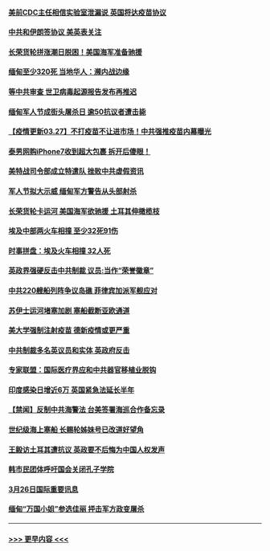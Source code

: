 #### [美前CDC主任相信实验室泄漏说 英国将达疫苗协议](../pages/prog202/a103083000.md?t=03272351) 
#### [中共和伊朗签协议 美英表关注](../pages/prog202/a103082977.md?t=03272351) 
#### [长荣货轮拼涨潮日脱困！美国海军准备驰援](../pages/prog202/a103082938.md?t=03272351) 
#### [缅甸至少320死 当地华人：濒内战边缘](../pages/prog202/a103082896.md?t=03272351) 
#### [等中共审查 世卫病毒起源报告发布再推迟](../pages/prog202/a103082884.md?t=03272351) 
#### [缅甸军人节成街头屠杀日 逾50抗议者遭击毙](../pages/prog202/a103082831.md?t=03272351) 
#### [【疫情更新03.27】不打疫苗不让进市场！中共强推疫苗内幕曝光](../pages/prog202/a103078521.md?t=03272351) 
#### [泰男网购iPhone7收到超大包裹 拆开后傻眼！](../pages/prog202/a103082793.md?t=03272351) 
#### [美特战司令部成立特遣队 挫败中共虚假资讯](../pages/prog202/a103082752.md?t=03272351) 
#### [军人节拟大示威 缅甸军方警告从头部射杀](../pages/prog202/a103082669.md?t=03272351) 
#### [长荣货轮卡运河 美国海军欲驰援 土耳其伸橄榄枝](../pages/prog202/a103082557.md?t=03272351) 
#### [埃及中部两火车相撞 至少32死91伤](../pages/prog202/a103082565.md?t=03272351) 
#### [时事拼盘：埃及火车相撞 32人死](../pages/prog202/a103082451.md?t=03272351) 
#### [英政界强硬反击中共制裁 议员:当作“荣誉徽章”](../pages/prog202/a103082164.md?t=03272351) 
#### [中共220艘船列阵争议岛礁 菲律宾加派军舰应对](../pages/prog202/a103082420.md?t=03272351) 
#### [苏伊士运河堵塞加剧  塞船截断亚欧通道](../pages/prog202/a103082447.md?t=03272351) 
#### [美大学强制注射疫苗 德新疫情或更严重](../pages/prog202/a103082457.md?t=03272351) 
#### [中共制裁多名英议员和实体 英政府反击](../pages/prog202/a103082443.md?t=03272351) 
#### [专家联盟：国际医疗界应和中共器官移植业脱钩](../pages/prog202/a103082328.md?t=03272351) 
#### [印度感染日增近6万 英国紧急法延长半年](../pages/prog202/a103082253.md?t=03272351) 
#### [【禁闻】反制中共海警法 台美签署海巡合作备忘录](../pages/prog202/a103082233.md?t=03272351) 
#### [世纪级海上塞船 长赐轮姊妹号已改道好望角](../pages/prog202/a103082211.md?t=03272351) 
#### [王毅访土耳其遭抗议 英政要不后悔为中国人权发声](../pages/prog202/a103082039.md?t=03272351) 
#### [韩市民团体呼吁国会关闭孔子学院](../pages/prog202/a103082023.md?t=03272351) 
#### [3月26日国际重要讯息](../pages/prog202/a103082019.md?t=03272351) 
#### [缅甸“万国小姐”参选佳丽 抨击军方政变屠杀](../pages/prog202/a103082018.md?t=03272351) 

----
#### [ >>> 更早内容 <<< ](../indexes/prog202-earlier.md)
